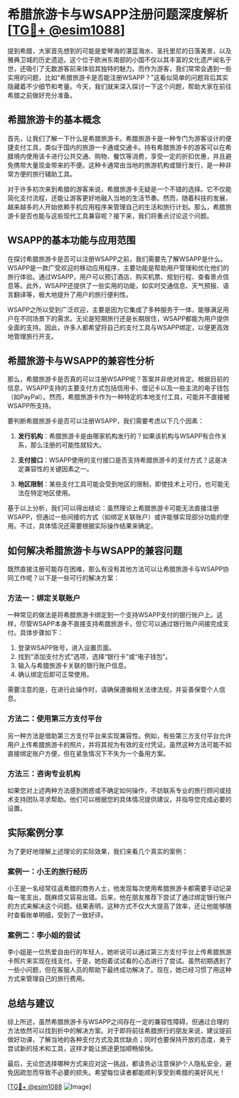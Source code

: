 # 希腊旅游卡与WSAPP注册问题深度解析[[TG💪+ @esim1088](https://t.me/s/esim1088)]

提到希腊，大家首先想到的可能是爱琴海的湛蓝海水、圣托里尼的日落美景，以及雅典卫城的历史遗迹。这个位于欧洲东南部的小国不仅以其丰富的文化遗产闻名于世，还吸引了无数游客前来体验其独特的魅力。而作为游客，我们常常会遇到一些实用的问题，比如“希腊旅游卡是否能注册WSAPP？”这看似简单的问题背后其实隐藏着不少细节和考量。今天，我们就来深入探讨一下这个问题，帮助大家在前往希腊之前做好充分准备。

## 希腊旅游卡的基本概念

首先，让我们了解一下什么是希腊旅游卡。希腊旅游卡是一种专门为游客设计的便捷支付工具，类似于国内的旅游一卡通或交通卡。持有希腊旅游卡的游客可以在希腊境内使用该卡进行公共交通、购物、餐饮等消费，享受一定的折扣优惠，并且避免携带大量现金带来的不便。这种卡通常由当地的旅游机构或银行发行，是一种非常方便的旅行辅助工具。

对于许多初次来到希腊的游客来说，希腊旅游卡无疑是一个不错的选择。它不仅能简化支付流程，还能让游客更好地融入当地的生活节奏。然而，随着科技的发展，越来越多的人开始依赖手机应用程序来管理自己的生活和旅行计划。那么，希腊旅游卡是否也能与这些现代工具兼容呢？接下来，我们将重点讨论这个问题。

## WSAPP的基本功能与应用范围

在探讨希腊旅游卡是否可以注册WSAPP之前，我们需要先了解WSAPP是什么。WSAPP是一款广受欢迎的移动应用程序，主要功能是帮助用户管理和优化他们的旅行体验。通过WSAPP，用户可以预订酒店、购买机票、规划行程、查看景点信息等。此外，WSAPP还提供了一些实用的功能，如实时交通信息、天气预报、语言翻译等，极大地提升了用户的旅行便利性。

WSAPP之所以受到广泛欢迎，主要是因为它集成了多种服务于一体，能够满足用户在不同场景下的需求。无论是短期旅行还是长期居住，WSAPP都能为用户提供全面的支持。因此，许多人都希望将自己的支付工具与WSAPP绑定，以便更高效地管理旅行开支。

## 希腊旅游卡与WSAPP的兼容性分析

那么，希腊旅游卡是否真的可以注册WSAPP呢？答案并非绝对肯定。根据目前的信息，WSAPP支持的主要支付方式包括信用卡、借记卡以及一些主流的电子钱包（如PayPal）。然而，希腊旅游卡作为一种特定的本地支付工具，可能并不直接被WSAPP所支持。

要判断希腊旅游卡是否可以注册WSAPP，我们需要考虑以下几个因素：

1. **发行机构**：希腊旅游卡是由哪家机构发行的？如果该机构与WSAPP有合作关系，那么注册的可能性就较大。
   
2. **支付接口**：WSAPP使用的支付接口是否支持希腊旅游卡的支付方式？这是决定兼容性的关键因素之一。

3. **地区限制**：某些支付工具可能会受到地区的限制，即使技术上可行，也可能无法在特定地区使用。

基于以上分析，我们可以得出结论：虽然理论上希腊旅游卡可能无法直接注册WSAPP，但通过一些间接的方式（如绑定关联账户）或许能够实现部分功能的使用。不过，具体情况还需要根据实际操作结果来确定。

## 如何解决希腊旅游卡与WSAPP的兼容问题

既然直接注册可能存在困难，那么有没有其他方法可以让希腊旅游卡与WSAPP协同工作呢？以下是一些可行的解决方案：

### 方法一：绑定关联账户

一种常见的做法是将希腊旅游卡绑定到一个支持WSAPP支付的银行账户上。这样，尽管WSAPP本身不直接支持希腊旅游卡，但它可以通过银行账户间接完成支付。具体步骤如下：

1. 登录WSAPP账号，进入设置页面。
2. 找到“添加支付方式”选项，选择“银行卡”或“电子钱包”。
3. 输入与希腊旅游卡关联的银行账户信息。
4. 确认绑定后即可正常使用。

需要注意的是，在进行此操作时，请确保遵循相关法律法规，并妥善保管个人信息。

### 方法二：使用第三方支付平台

另一种方法是借助第三方支付平台来实现兼容性。例如，有些第三方支付平台允许用户上传希腊旅游卡的照片，并将其视为有效的支付凭证。虽然这种方法可能不如直接绑定账户方便，但在紧急情况下不失为一个备用方案。

### 方法三：咨询专业机构

如果您对上述两种方法感到困惑或不确定如何操作，不妨联系专业的旅行顾问或技术支持团队寻求帮助。他们可以根据您的具体情况提供建议，并指导您完成必要的设置。

## 实际案例分享

为了更好地理解上述理论的实际效果，我们来看几个真实的案例：

### 案例一：小王的旅行经历

小王是一名经常往返希腊的商务人士，他发现每次使用希腊旅游卡都需要手动记录每一笔支出，既麻烦又容易出错。后来，他在朋友推荐下尝试了通过绑定银行账户的方式来解决这个问题。结果表明，这种方式不仅大大提高了效率，还让他能够随时查看账单明细，受到了一致好评。

### 案例二：李小姐的尝试

李小姐是一位热爱自由行的年轻人，她听说可以通过第三方支付平台上传希腊旅游卡照片来实现在线支付。于是，她抱着试试看的心态进行了尝试。虽然初期遇到了一些小问题，但在客服人员的帮助下最终成功解决了。现在，她已经习惯了用这种方式来管理自己的旅行费用。

## 总结与建议

综上所述，虽然希腊旅游卡与WSAPP之间存在一定的兼容性障碍，但通过合理的方法依然可以找到折中的解决方案。对于即将前往希腊旅行的朋友来说，建议提前做好功课，了解当地的各种支付方式及其优缺点；同时也要保持开放的态度，勇于尝试新的技术和工具，这样才能让旅途更加顺畅愉快。

最后，无论您选择哪种方式来应对这一挑战，都请务必注意保护个人隐私安全，避免因疏忽而导致不必要的损失。希望每位读者都能顺利享受到希腊的美好风光！

[[TG💪+ @esim1088](https://t.me/s/esim1088) ![Image](https://i.postimg.cc/4NQfJmqS/Snipaste-2025-05-13-00-14-12.png)]